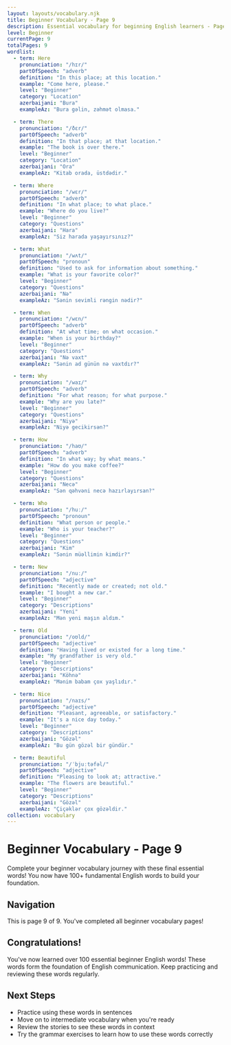 ```yaml
---
layout: layouts/vocabulary.njk
title: Beginner Vocabulary - Page 9
description: Essential vocabulary for beginning English learners - Page 9 of 9
level: Beginner
currentPage: 9
totalPages: 9
wordlist: 
  - term: Here
    pronunciation: "/hɪr/"
    partOfSpeech: "adverb"
    definition: "In this place; at this location."
    example: "Come here, please."
    level: "Beginner"
    category: "Location"
    azerbaijani: "Bura"
    exampleAz: "Bura gəlin, zəhmət olmasa."

  - term: There
    pronunciation: "/ðɛr/"
    partOfSpeech: "adverb"
    definition: "In that place; at that location."
    example: "The book is over there."
    level: "Beginner"
    category: "Location"
    azerbaijani: "Ora"
    exampleAz: "Kitab orada, üstdədir."

  - term: Where
    pronunciation: "/wɛr/"
    partOfSpeech: "adverb"
    definition: "In what place; to what place."
    example: "Where do you live?"
    level: "Beginner"
    category: "Questions"
    azerbaijani: "Hara"
    exampleAz: "Siz harada yaşayırsınız?"

  - term: What
    pronunciation: "/wʌt/"
    partOfSpeech: "pronoun"
    definition: "Used to ask for information about something."
    example: "What is your favorite color?"
    level: "Beginner"
    category: "Questions"
    azerbaijani: "Nə"
    exampleAz: "Sənin sevimli rəngin nədir?"

  - term: When
    pronunciation: "/wɛn/"
    partOfSpeech: "adverb"
    definition: "At what time; on what occasion."
    example: "When is your birthday?"
    level: "Beginner"
    category: "Questions"
    azerbaijani: "Nə vaxt"
    exampleAz: "Sənin ad günün nə vaxtdır?"

  - term: Why
    pronunciation: "/waɪ/"
    partOfSpeech: "adverb"
    definition: "For what reason; for what purpose."
    example: "Why are you late?"
    level: "Beginner"
    category: "Questions"
    azerbaijani: "Niyə"
    exampleAz: "Niyə gecikirsən?"

  - term: How
    pronunciation: "/haʊ/"
    partOfSpeech: "adverb"
    definition: "In what way; by what means."
    example: "How do you make coffee?"
    level: "Beginner"
    category: "Questions"
    azerbaijani: "Necə"
    exampleAz: "Sən qəhvəni necə hazırlayırsan?"

  - term: Who
    pronunciation: "/huː/"
    partOfSpeech: "pronoun"
    definition: "What person or people."
    example: "Who is your teacher?"
    level: "Beginner"
    category: "Questions"
    azerbaijani: "Kim"
    exampleAz: "Sənin müəllimin kimdir?"

  - term: New
    pronunciation: "/nuː/"
    partOfSpeech: "adjective"
    definition: "Recently made or created; not old."
    example: "I bought a new car."
    level: "Beginner"
    category: "Descriptions"
    azerbaijani: "Yeni"
    exampleAz: "Mən yeni maşın aldım."

  - term: Old
    pronunciation: "/oʊld/"
    partOfSpeech: "adjective"
    definition: "Having lived or existed for a long time."
    example: "My grandfather is very old."
    level: "Beginner"
    category: "Descriptions"
    azerbaijani: "Köhnə"
    exampleAz: "Mənim babam çox yaşlıdır."

  - term: Nice
    pronunciation: "/naɪs/"
    partOfSpeech: "adjective"
    definition: "Pleasant, agreeable, or satisfactory."
    example: "It's a nice day today."
    level: "Beginner"
    category: "Descriptions"
    azerbaijani: "Gözəl"
    exampleAz: "Bu gün gözəl bir gündür."

  - term: Beautiful
    pronunciation: "/ˈbjuːtəfəl/"
    partOfSpeech: "adjective"
    definition: "Pleasing to look at; attractive."
    example: "The flowers are beautiful."
    level: "Beginner"
    category: "Descriptions"
    azerbaijani: "Gözəl"
    exampleAz: "Çiçəklər çox gözəldir."
collection: vocabulary
---
```


# Beginner Vocabulary - Page 9

Complete your beginner vocabulary journey with these final essential words! You now have 100+ fundamental English words to build your foundation.

## Navigation
This is page 9 of 9. You've completed all beginner vocabulary pages!

## Congratulations!
You've now learned over 100 essential beginner English words! These words form the foundation of English communication. Keep practicing and reviewing these words regularly.

## Next Steps
- Practice using these words in sentences
- Move on to intermediate vocabulary when you're ready
- Review the stories to see these words in context
- Try the grammar exercises to learn how to use these words correctly